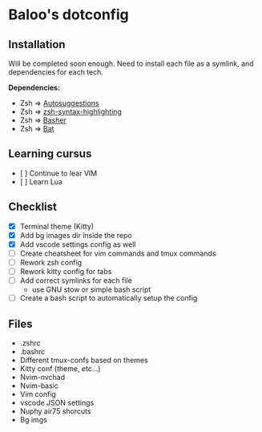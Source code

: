 # Baloo's dotconfig

## Installation
Will be completed soon enough.
Need to install each file as a symlink, and dependencies for each tech.

**Dependencies:**
- Zsh => [Autosuggestions](https://github.com/zsh-users/zsh-autosuggestions/blob/master/INSTALL.md)
- Zsh => [zsh-syntax-highlighting](https://github.com/zsh-users/zsh-syntax-highlighting/blob/master/INSTALL.md)
- Zsh => [Basher](https://github.com/basherpm/basher)
- Zsh => [Bat](https://github.com/sharkdp/bat)

## Learning cursus
- [ ] Continue to lear VIM
- [ ] Learn Lua

## Checklist
- [x] Terminal theme (Kitty)
- [x] Add bg images dir inside the repo
- [x] Add vscode settings config as well
- [ ] Create cheatsheet for vim commands and tmux commands
- [ ] Rework zsh config
- [ ] Rework kitty config for tabs
- [ ] Add correct symlinks for each file
    - use GNU stow or simple bash script
- [ ] Create a bash script to automatically setup the config

## Files
- .zshrc
- .bashrc
- Different tmux-confs based on themes
- Kitty conf (theme, etc...)
- Nvim-nvchad
- Nvim-basic
- Vim config
- vscode JSON settings
- Nuphy air75 shorcuts
- Bg imgs

